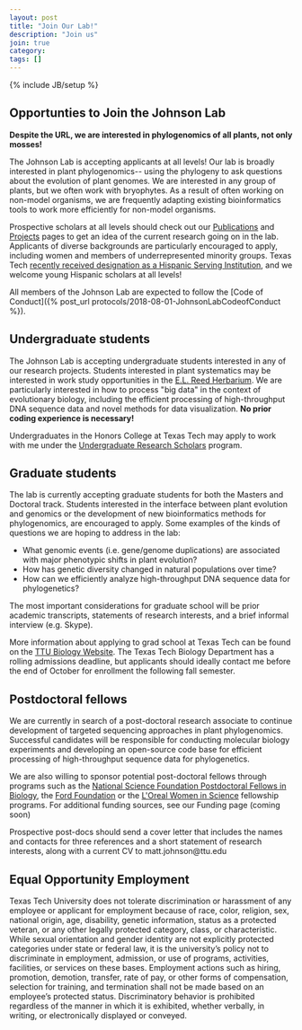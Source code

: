 ```yaml
---
layout: post
title: "Join Our Lab!"
description: "Join us"
join: true
category:
tags: []
---
```

{% include JB/setup %}

## Opportunties to Join the Johnson Lab

<a name="purpose"></a>

**Despite the URL, we are interested in phylogenomics of all plants, not only mosses!**

The Johnson Lab is accepting applicants at all levels! Our lab is broadly interested in plant phylogenomics-- using the phylogeny to ask questions about the evolution of plant genomes. We are interested in any group of plants, but we often work with bryophytes. As a result of often working on non-model organisms, we are frequently adapting existing bioinformatics tools to work more efficiently for non-model organisms. 

Prospective scholars at all levels should check out our [Publications](/papers) and [Projects](/projects) pages to get an idea of the current research going on in the lab. Applicants of diverse backgrounds are particularly encouraged to apply, including women and members of underrepresented minority groups. Texas Tech [recently received designation as a Hispanic Serving Institution](http://today.ttu.edu/posts/2017/09/hispanic-serving-institution), and we welcome young Hispanic scholars at all levels!

All members of the Johnson Lab are expected to follow the [Code of Conduct]({% post_url protocols/2018-08-01-JohnsonLabCodeofConduct %}).

## Undergraduate students

The Johnson Lab is accepting undergraduate students interested in any of our  research projects. Students interested in plant systematics may be interested in work study opportunities in the [E.L. Reed Herbarium](/herbarium). We are particularly interested in how to process "big data" in the context of evolutionary biology, including the efficient processing of high-throughput DNA sequence data and novel methods for data visualization. **No prior coding experience is necessary!**

Undergraduates in the Honors College at Texas Tech may apply to work with me under the [Undergraduate Research Scholars](http://www.depts.ttu.edu/honors/academicsandenrichment/urs/) program.


## Graduate students

The lab is currently accepting graduate students for both the Masters and Doctoral track. Students interested in the interface between plant evolution and genomics or the development of new bioinformatics methods for phylogenomics, are encouraged to apply. Some examples of the kinds of questions we are hoping to address in the lab:

* What genomic events (i.e. gene/genome duplications) are associated with major phenotypic shifts in plant evolution?
* How has genetic diversity changed in natural populations over time?
* How can we efficiently analyze high-throughput DNA sequence data for phylogenetics?

The most important considerations for graduate school will be prior academic transcripts, statements of research interests, and a brief informal interview (e.g. Skype). 

More information about applying to grad school at Texas Tech can be found on the [TTU Biology Website](http://www.depts.ttu.edu/biology/Graduate/graduatestudies.php). The Texas Tech Biology Department has a rolling admissions deadline, but applicants should ideally contact me before the end of October for enrollment the following fall semester.

## Postdoctoral fellows

We are currently in search of a post-doctoral research associate to continue development of targeted sequencing approaches in plant phylogenomics. Successful candidates will be responsible for conducting molecular biology experiments and developing an open-source code base for efficient processing of high-throughput sequence data for phylogenetics. 

We are also willing to sponsor potential post-doctoral fellows through programs such as the [National Science Foundation Postdoctoral Fellows in Biology](https://www.nsf.gov/funding/pgm_summ.jsp?pims_id=503622&org=NSF), the [Ford Foundation](http://sites.nationalacademies.org/pga/fordfellowships/pga_047960) or the [L'Oreal Women in Science](http://www.lorealusa.com/csr-commitments/the-l%E2%80%99or%C3%A9al-corporate-foundation/science/l%E2%80%99or%C3%A9al-usa-for-women-in-science-program) fellowship programs. For additional funding sources, see our Funding page (coming soon) 

Prospective post-docs should send a cover letter that includes the names and contacts for three references and a short statement of research interests, along with a current CV to matt.johnson<span style="display:none">obfuscate</span>@ttu.edu

## Equal Opportunity Employment

Texas Tech University does not tolerate discrimination or harassment of any employee or applicant for
employment because of race, color, religion, sex, national origin, age, disability, genetic
information, status as a protected veteran, or any other legally protected category, class, or
characteristic. While sexual orientation and gender identity are not explicitly protected
categories under state or federal law, it is the university’s policy not to discriminate in
employment, admission, or use of programs, activities, facilities, or services on these
bases. Employment actions such as hiring, promotion, demotion, transfer, rate of pay, or
other forms of compensation, selection for training, and termination shall not be made
based on an employee’s protected status. Discriminatory behavior is prohibited regardless
of the manner in which it is exhibited, whether verbally, in writing, or electronically
displayed or conveyed.



